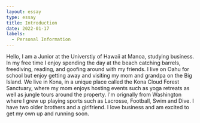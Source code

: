 ```yaml
---
layout: essay
type: essay
title: Introduction
date: 2022-01-17
labels:
  - Personal Information
---
```


Hello, I am a Junior at the Universtiy of Hawaii at Manoa, studying business. In my free time I enjoy spending the day at the beach catching barrels, freediving, reading, and goofing around with my friends. 
I live on Oahu for school but enjoy getting away and visiting my mom and grandpa on the Big Island. We live in Kona, in a unique place called the Kona Cloud Forest Sanctuary, where my mom enjoys hosting events such as yoga retreats as well as jungle tours around the property.
I'm orignally from Washington where I grew up playing sports such as Lacrosse, Football, Swim and Dive. I have two older brothers and a girlfriend. I love business and am excited to get my own up and running soon.